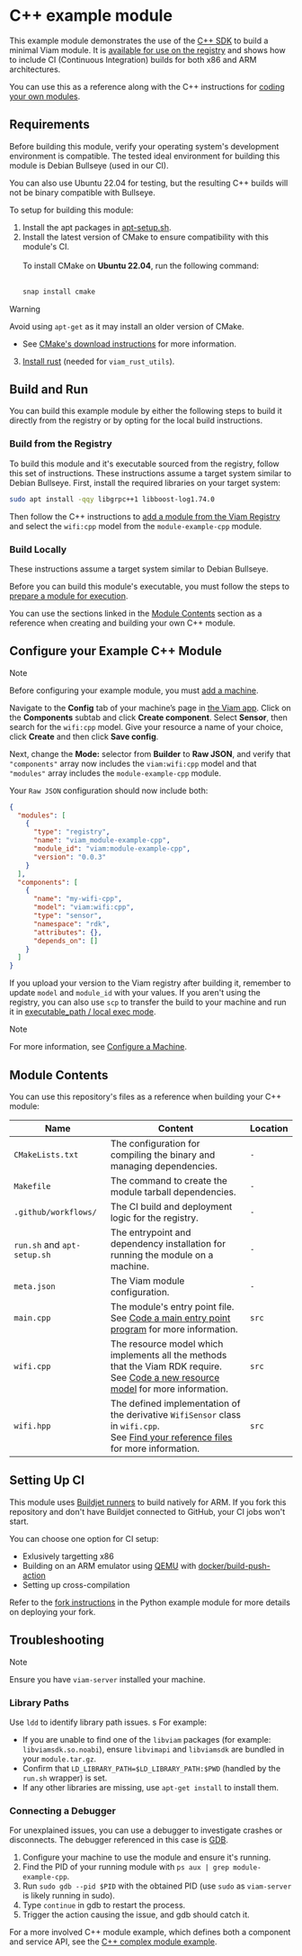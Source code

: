 # C++ example module

This example module demonstrates the use of the [C++ SDK](https://github.com/viamrobotics/viam-cpp-sdk) to build a minimal Viam module.
It is [available for use on the registry](https://app.viam.com/module/viam/module-example-cpp) and shows how to include CI (Continuous Integration) builds for both x86 and ARM architectures.

You can use this as a reference along with the C++ instructions for [coding your own modules](https://docs.viam.com/registry/create/).


## Requirements

Before building this module, verify your operating system's development environment is compatible.
The tested ideal environment for building this module is Debian Bullseye (used in our CI).

You can also use Ubuntu 22.04 for testing, but the resulting C++ builds will not be binary compatible with Bullseye.


To setup for building this module:

1. Install the apt packages in [apt-setup.sh](apt-setup.sh).
2. Install the latest version of CMake to ensure compatibility with this module's CI.
<br/><br/>To install CMake on **Ubuntu 22.04**, run the following command:<br/><br/>
	```sh
	snap install cmake
	```
            
> [!WARNING]
> Avoid using `apt-get` as it may install an older version of CMake.

* See [CMake's download instructions](https://cmake.org/download/) for more information.<br/>
  	
3. [Install rust](https://www.rust-lang.org/tools/install) (needed for `viam_rust_utils`).


## Build and Run

You can build this example module by either the following steps to build it directly from the registry or by opting for the local build instructions.

### Build from the Registry

To build this module and it's executable sourced from the registry, follow this set of instructions.
These instructions assume a target system similar to Debian Bullseye.
First, install the required libraries on your target system:

```sh
sudo apt install -qqy libgrpc++1 libboost-log1.74.0
```

Then follow the C++ instructions to [add a module from the Viam Registry](https://docs.viam.com/registry/configure/#add-a-modular-resource-from-the-viam-registry) and select the `wifi:cpp` model from the `module-example-cpp` module.

### Build Locally

These instructions assume a target system similar to Debian Bullseye.

Before you can build this module's executable, you must follow the steps to [prepare a module for execution](https://docs.viam.com/registry/create/#prepare-the-module-for-execution).

You can use the sections linked in the [Module Contents](#module-contents) section as a reference when creating and building your own C++ module.

## Configure your Example C++ Module

> [!NOTE]
> Before configuring your example module, you must [add a machine](https://docs.viam.com/fleet/machines/#add-a-new-machine).

Navigate to the **Config** tab of your machine’s page in [the Viam app](https://app.viam.com/).
Click on the **Components** subtab and click **Create component**.
Select **Sensor**, then search for the `wifi:cpp` model. Give your resource a name of your choice, click **Create** and then click **Save config**.

Next, change the **Mode:** selector from **Builder** to **Raw JSON**, and verify that `"components"` array now includes the `viam:wifi:cpp` model and that `"modules"` array includes the `module-example-cpp` module. 

Your `Raw JSON` configuration should now include both: 

```json {class="line-numbers linkable-line-numbers"}
{
  "modules": [
    {
      "type": "registry",
      "name": "viam_module-example-cpp",
      "module_id": "viam:module-example-cpp",
      "version": "0.0.3"
    }
  ],
  "components": [
    {
      "name": "my-wifi-cpp",
      "model": "viam:wifi:cpp",
      "type": "sensor",
      "namespace": "rdk",
      "attributes": {},
      "depends_on": []
    }
  ]
}
```

If you upload your version to the Viam registry after building it, remember to update `model` and `module_id` with your values.
If you aren't using the registry, you can also use `scp` to transfer the build to your machine and run it in 
[executable_path / local exec mode](https://docs.viam.com/extend/modular-resources/configure/#configure-your-module).

> [!NOTE]  
> For more information, see [Configure a Machine](https://docs.viam.com/manage/configuration/).


## Module Contents

You can use this repository's files as a reference when building your C++ module:

| Name  | Content | Location |
| ------------- | ------------- | ------------- |
| `CMakeLists.txt` | The configuration for compiling the binary and managing dependencies. | `-` |
| `Makefile` | The command to create the module tarball dependencies. | `-` |
| `.github/workflows/` | The CI build and deployment logic for the registry. | `-` |
| `run.sh` and `apt-setup.sh` | The entrypoint and dependency installation for running the module on a machine. | `-` |
| `meta.json` | The Viam module configuration. | `-` |
| `main.cpp`  | The module's entry point file.</br>See [Code a main entry point program](https://docs.viam.com/registry/create/#code-a-main-entry-point-program) for more information. | `src`|
| `wifi.cpp` | The resource model which implements all the methods that the Viam RDK require.</br>See [Code a new resource model](https://docs.viam.com/registry/create/#code-a-new-resource-model) for more information. | `src` |
| `wifi.hpp` | The defined implementation of the derivative `WifiSensor` class in `wifi.cpp`.</br>See [Find your reference files](https://docs.viam.com/registry/create/#find-your-reference-files) for more information. | `src` |


## Setting Up CI

This module uses [Buildjet runners](https://buildjet.com/for-github-actions) to build natively for ARM.
If you fork this repository and don't have Buildjet connected to GitHub, your CI jobs won't start.

You can choose one option for CI setup:
- Exlusively targetting x86
- Building on an ARM emulator using [QEMU](https://www.qemu.org/download/) with [docker/build-push-action](https://github.com/docker/build-push-action)
- Setting up cross-compilation

Refer to the [fork instructions](https://github.com/viam-labs/python-example-module#forking-this-repo) in the Python example module for more details on deploying your fork. 


## Troubleshooting

> [!NOTE]
> Ensure you have `viam-server` installed your machine.


### Library Paths

Use `ldd` to identify library path issues.
s
For example:

- If you are unable to find one of the `libviam` packages (for example: `libviamsdk.so.noabi`), ensure `libvimapi` and `libviamsdk` are bundled in your `module.tar.gz`.
- Confirm that `LD_LIBRARY_PATH=$LD_LIBRARY_PATH:$PWD` (handled by the `run.sh` wrapper) is set.
- If any other libraries are missing, use `apt-get install` to install them.


### Connecting a Debugger

For unexplained issues, you can use a debugger to investigate crashes or disconnects.
The debugger referenced in this case is [GDB](https://www.onlinegdb.com/).

1. Configure your machine to use the module and ensure it's running.
2. Find the PID of your running module with `ps aux | grep module-example-cpp`.
3. Run `sudo gdb --pid $PID` with the obtained PID (use `sudo` as `viam-server` is likely running in sudo).
4. Type `continue` in gdb to restart the process.
5. Trigger the action causing the issue, and gdb should catch it.

For a more involved C++ module example, which defines both a component and service API, see the [C++ complex module example](https://github.com/viamrobotics/viam-cpp-sdk/tree/main/src/viam/examples/modules/complex).